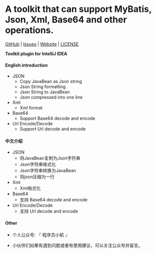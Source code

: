 <!-- Plugin description -->
A toolkit that can support MyBatis, Json, Xml, Base64 and other operations.
===========================================================================

[GitHub](https://github.com/liuzhihangs/toolkit) | [Issues](https://github.com/liuzhihangs/toolkit/issues) | [Website](https://liuzhihang.com/) | [LICENSE](https://github.com/liuzhihangs/toolkit/blob/master/LICENSE)

**Toolkit plugin for IntelliJ IDEA**

#### English introduction

* JSON
    * Copy JavaBean as Json string
    * Json String formatting
    * Json String to JavaBean
    * Json compressed into one line
* Xml
    * Xml format
* Base64
    * Support Base64 decode and encode
* Url Encode/Decode
    * Support Url decode and encode

#### 中文介绍

* JSON
    * 将JavaBean复制为Json字符串
    * Json字符串格式化
    * Json字符串转换为JavaBean
    * 将json压缩为一行
* Xml
    * Xml格式化
* Base64
    * 支持 Base64 decode and encode
* Url Encode/Decode
    * 支持 Url decode and encode

#### Other

* 个人公众号: 『 程序员小航 』

* 小伙伴们如果有遇到问题或者有使用建议，可以关注公众号并留言。

<!-- Plugin description end -->